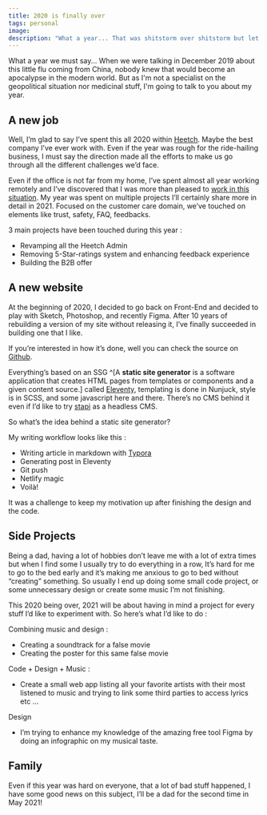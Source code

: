 ```yaml
---
title: 2020 is finally over
tags: personal
image: 
description: "What a year... That was shitstorm over shitstorm but let's be positive, there's some stuff that happened in my life that are good."
---
```


<p class="lead">What a year we must say... When we were talking in December 2019 about this little flu coming from China, nobody knew that would become an apocalypse in the modern world. But as I'm not a specialist on the geopolitical situation nor medicinal stuff, I'm going to talk to you about my year.</p>

## A new job

Well, I’m glad to say I’ve spent this all 2020 within [Heetch](https://www.heetch.com/fr). Maybe the best company I’ve ever work with. Even if the year was rough for the ride-hailing business, I must say the direction made all the efforts to make us go through all the different challenges we’d face.

Even if the office is not far from my home, I’ve spent almost all year working remotely and I’ve discovered that I was more than pleased to [work in this situation](https://julien-brionne.fr/posts/working-remotely-as-a-team/). My year was spent on multiple projects I’ll certainly share more in detail in 2021. Focused on the customer care domain, we’ve touched on elements like trust, safety, FAQ, feedbacks.

3 main projects have been touched during this year :

- Revamping all the Heetch Admin
- Removing 5-Star-ratings system and enhancing feedback experience
- Building the B2B offer

## A new website

At the beginning of 2020, I decided to go back on Front-End and decided to play with Sketch, Photoshop, and recently Figma. After 10 years of rebuilding a version of my site without releasing it, I’ve finally succeeded in building one that I like.

If you’re interested in how it’s done, well you can check the source on [Github](https://github.com/Akashrine/jbr-11ty).

Everything’s based on an SSG ^[A **static site generator** is a software application that creates HTML pages from templates or components and a given content source.] called [Eleventy](https://www.11ty.dev/), templating is done in Nunjuck, style is in SCSS, and some javascript here and there. There’s no CMS behind it even if I’d like to try [stapi](https://strapi.io/) as a headless CMS.

So what’s the idea behind a static site generator?

My writing workflow looks like this :

- Writing article in markdown with [Typora](https://typora.io/)
- Generating post in Eleventy
- Git push
- Netlify magic
- Voilà!

It was a challenge to keep my motivation up after finishing the design and the code.

## Side Projects

Being a dad, having a lot of hobbies don’t leave me with a lot of extra times but when I find some I usually try to do everything in a row, It’s hard for me to go to the bed early and it’s making me anxious to go to bed without “creating” something. So usually I end up doing some small code project, or some unnecessary design or create some music I’m not finishing.

This 2020 being over, 2021 will be about having in mind a project for every stuff I’d like to experiment with. So here’s what I’d like to do :

Combining music and design :

- Creating a soundtrack for a false movie
- Creating the poster for this same false movie

Code + Design + Music :

- Create a small web app listing all your favorite artists with their most listened to music and trying to link some third parties to access lyrics etc …

Design

- I’m trying to enhance my knowledge of the amazing free tool Figma by doing an infographic on my musical taste.

## Family

Even if this year was hard on everyone, that a lot of bad stuff happened, I have some good news on this subject, I’ll be a dad for the second time in May 2021!

